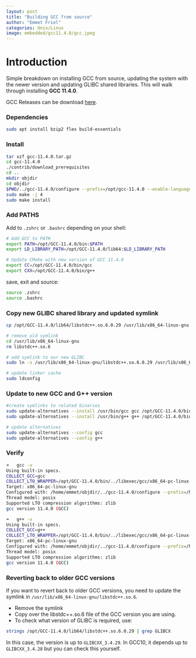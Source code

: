 ```yaml
---
layout: post
title: "Building GCC from source"
author: "Emmet Friel"
categories: Unix/Linux
image: embedded/gcc11.4.0/gcc.jpeg
---
```


# Introduction

Simple breakdown on installing GCC from source, updating the system with the newer version and updating GLIBC shared libraries.
This will walk through installing **GCC 11.4.0**.

GCC Releases can be download [here](https://github.com/gcc-mirror/gcc/tags).

### Dependencies 

```bash
sudo apt install bzip2 flex build-essentials
```

### Install

```bash
tar xzf gcc-11.4.0.tar.gz
cd gcc-11.4.0
./contrib/download_prerequisites
cd ..
mkdir objdir
cd objdir
$PWD/../gcc-11.4.0/configure --prefix=/opt/gcc-11.4.0 --enable-languages=c,c++,fortran,go
sudo make -j 4
sudo make install
```

### Add PATHS

Add to `.zshrc` or `.bashrc` depending on your shell:

```bash
# Add GCC to PATH
export PATH=/opt/GCC-11.4.0/bin:$PATH
export LD_LIBRARY_PATH=/opt/GCC-11.4.0/lib64:$LD_LIBRARY_PATH

# Update CMake with new version of GCC 11.4.0
export CC=/opt/GCC-11.4.0/bin/gcc
export CXX=/opt/GCC-11.4.0/bin/g++
```

save, exit and source:

```bash
source .zshrc
source .bashrc
```

### Copy new GLIBC shared library and updated symlink

```bash
cp /opt/GCC-11.4.0/lib64/libstdc++.so.6.0.29 /usr/lib/x86_64-linux-gnu

# remove old symlink
cd /usr/lib/x86_64-linux-gnu
rm libstdc++.so.6

# add symlink to our new GLIBC
sudo ln -s /usr/lib/x86_64-linux-gnu/libstdc++.so.6.0.29 /usr/lib/x86_64-linux-gnu/libstdc++.so.6

# update linker cache
sudo ldconfig
```

### Update to new GCC and G++ version

```bash
#create symlinks to related binaries
sudo update-alternatives --install /usr/bin/gcc gcc /opt/GCC-11.4.0/bin/gcc 30
sudo update-alternatives --install /usr/bin/g++ g++ /opt/GCC-11.4.0/bin/g++ 30

# update alternatives
sudo update-alternatives --config gcc
sudo update-alternatives --config g++
```

### Verify


```bash
➜   gcc -v
Using built-in specs.
COLLECT_GCC=gcc
COLLECT_LTO_WRAPPER=/opt/GCC-11.4.0/bin/../libexec/gcc/x86_64-pc-linux-gnu/11.4.0/lto-wrapper
Target: x86_64-pc-linux-gnu
Configured with: /home/emmet/objdir/../gcc-11.4.0/configure --prefix=/home/emmet/GCC-11.4.0 --enable-languages=c,c++,go
Thread model: posix
Supported LTO compression algorithms: zlib
gcc version 11.4.0 (GCC)

➜   g++ -v
Using built-in specs.
COLLECT_GCC=g++
COLLECT_LTO_WRAPPER=/opt/GCC-11.4.0/bin/../libexec/gcc/x86_64-pc-linux-gnu/11.4.0/lto-wrapper
Target: x86_64-pc-linux-gnu
Configured with: /home/emmet/objdir/../gcc-11.4.0/configure --prefix=/home/emmet/GCC-11.4.0 --enable-languages=c,c++,go
Thread model: posix
Supported LTO compression algorithms: zlib
gcc version 11.4.0 (GCC)
```

### Reverting back to older GCC versions

If you want to revert back to older GCC versions, you need to update the symlink in `/usr/lib/x86_64-linux-gnu/libstdc++.so.6`.

- Remove the symlink
- Copy over the libstdc++.so.6 file of the GCC version you are using.
- To check what version of GLIBC is required, use:

```bash
strings /opt/GCC-11.4.0/lib64/libstdc++.so.6.0.29 | grep GLIBCX
```
In this case, the version is up to `GLIBCXX_3.4.29`. In GCC10, it depends up to `GLIBCXX_3.4.28` but you can check this yourself.


